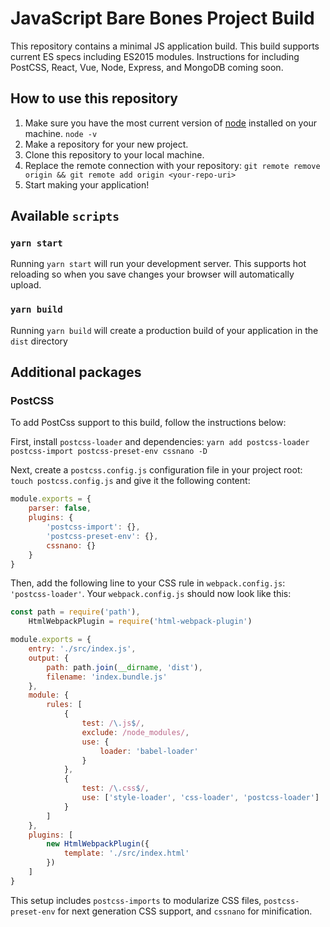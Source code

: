 # JavaScript Bare Bones Project Build

This repository contains a minimal JS application build. This build supports current ES specs including ES2015 modules. Instructions for including PostCSS, React, Vue, Node, Express, and MongoDB coming soon.

## How to use this repository

1. Make sure you have the most current version of [node](https://nodejs.org/en/) installed on your machine. `node -v`
1. Make a repository for your new project.
1. Clone this repository to your local machine.
1. Replace the remote connection with your repository: `git remote remove origin && git remote add origin <your-repo-uri>`
1. Start making your application!

## Available `scripts`

### `yarn start`

Running `yarn start` will run your development server. This supports hot reloading so when you save changes your browser will automatically upload.

### `yarn build`

Running `yarn build` will create a production build of your application in the `dist` directory

## Additional packages

### PostCSS

To add PostCss support to this build, follow the instructions below:

First, install `postcss-loader` and dependencies: `yarn add postcss-loader postcss-import postcss-preset-env cssnano -D`

Next, create a `postcss.config.js` configuration file in your project root: `touch postcss.config.js` and give it the following content:

```javascript
module.exports = {
	parser: false,
	plugins: {
		'postcss-import': {},
		'postcss-preset-env': {},
		cssnano: {}
	}
}
```

Then, add the following line to your CSS rule in `webpack.config.js`: `'postcss-loader'`. Your `webpack.config.js` should now look like this:

```javascript
const path = require('path'),
	HtmlWebpackPlugin = require('html-webpack-plugin')

module.exports = {
	entry: './src/index.js',
	output: {
		path: path.join(__dirname, 'dist'),
		filename: 'index.bundle.js'
	},
	module: {
		rules: [
			{
				test: /\.js$/,
				exclude: /node_modules/,
				use: {
					loader: 'babel-loader'
				}
			},
			{
				test: /\.css$/,
				use: ['style-loader', 'css-loader', 'postcss-loader']
			}
		]
	},
	plugins: [
		new HtmlWebpackPlugin({
			template: './src/index.html'
		})
	]
}
```

This setup includes `postcss-imports` to modularize CSS files, `postcss-preset-env` for next generation CSS support, and `cssnano` for minification.
